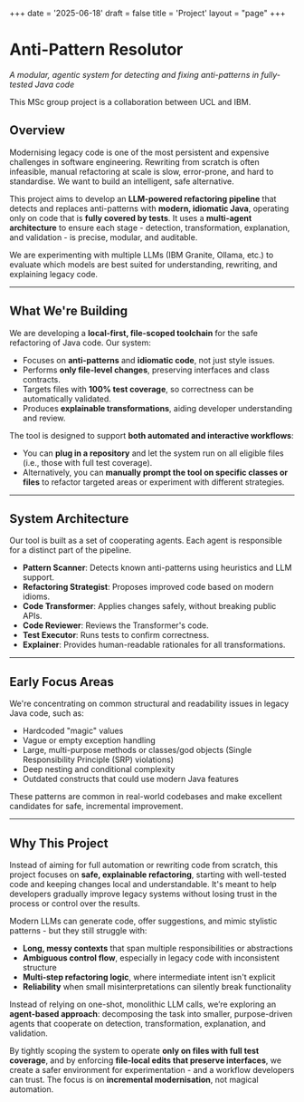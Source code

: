 +++
date = '2025-06-18'
draft = false
title = 'Project'
layout = "page"
+++

# Anti-Pattern Resolutor  
*A modular, agentic system for detecting and fixing anti-patterns in fully-tested Java code*

This MSc group project is a collaboration between UCL and IBM.

## Overview

Modernising legacy code is one of the most persistent and expensive challenges in software engineering. Rewriting from scratch is often infeasible, manual refactoring at scale is slow, error-prone, and hard to standardise. We want to build an intelligent, safe alternative.

This project aims to develop an **LLM-powered refactoring pipeline** that detects and replaces anti-patterns with **modern, idiomatic Java**, operating only on code that is **fully covered by tests**. It uses a **multi-agent architecture** to ensure each stage - detection, transformation, explanation, and validation - is precise, modular, and auditable.

We are experimenting with multiple LLMs (IBM Granite, Ollama, etc.) to evaluate which models are best suited for understanding, rewriting, and explaining legacy code.

---

## What We're Building

We are developing a **local-first, file-scoped toolchain** for the safe refactoring of Java code. Our system:

- Focuses on **anti-patterns** and **idiomatic code**, not just style issues.
- Performs **only file-level changes**, preserving interfaces and class contracts.
- Targets files with **100% test coverage**, so correctness can be automatically validated.
- Produces **explainable transformations**, aiding developer understanding and review.

The tool is designed to support **both automated and interactive workflows**:

- You can **plug in a repository** and let the system run on all eligible files (i.e., those with full test coverage).
- Alternatively, you can **manually prompt the tool on specific classes or files** to refactor targeted areas or experiment with different strategies.

---

## System Architecture

Our tool is built as a set of cooperating agents. Each agent is responsible for a distinct part of the pipeline.

- **Pattern Scanner**: Detects known anti-patterns using heuristics and LLM support.
- **Refactoring Strategist**: Proposes improved code based on modern idioms.
- **Code Transformer**: Applies changes safely, without breaking public APIs.
- **Code Reviewer**: Reviews the Transformer's code.
- **Test Executor**: Runs tests to confirm correctness.
- **Explainer**: Provides human-readable rationales for all transformations.

---

## Early Focus Areas

We're concentrating on common structural and readability issues in legacy Java code, such as:

- Hardcoded "magic" values  
- Vague or empty exception handling  
- Large, multi-purpose methods or classes/god objects (Single Responsibility Principle (SRP) violations)  
- Deep nesting and conditional complexity  
- Outdated constructs that could use modern Java features

These patterns are common in real-world codebases and make excellent candidates for safe, incremental improvement.

---

## Why This Project

Instead of aiming for full automation or rewriting code from scratch, this project focuses on **safe, explainable refactoring**, starting with well-tested code and keeping changes local and understandable. It's meant to help developers gradually improve legacy systems without losing trust in the process or control over the results.

Modern LLMs can generate code, offer suggestions, and mimic stylistic patterns - but they still struggle with:
- **Long, messy contexts** that span multiple responsibilities or abstractions
- **Ambiguous control flow**, especially in legacy code with inconsistent structure
- **Multi-step refactoring logic**, where intermediate intent isn't explicit
- **Reliability** when small misinterpretations can silently break functionality

Instead of relying on one-shot, monolithic LLM calls, we’re exploring an **agent-based approach**: decomposing the task into smaller, purpose-driven agents that cooperate on detection, transformation, explanation, and validation.

By tightly scoping the system to operate **only on files with full test coverage**, and by enforcing **file-local edits that preserve interfaces**, we create a safer environment for experimentation - and a workflow developers can trust. The focus is on **incremental modernisation**, not magical automation.
